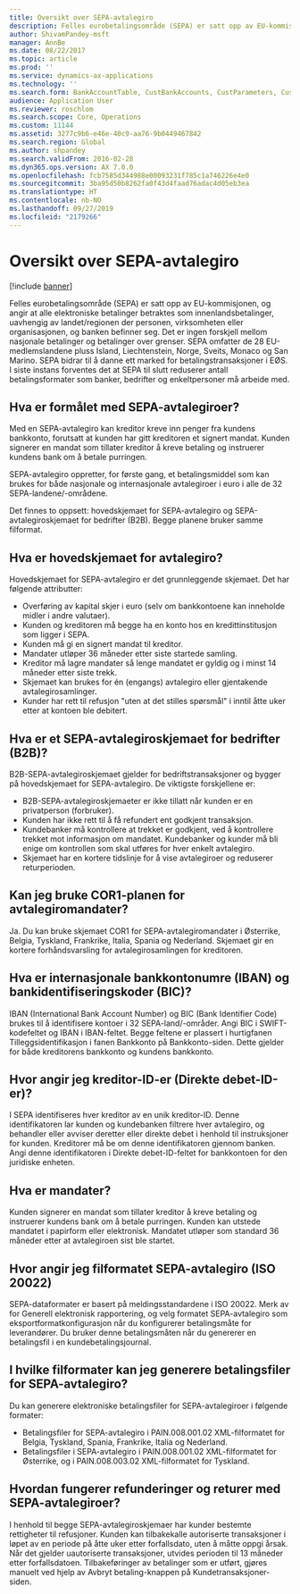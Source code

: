```yaml
---
title: Oversikt over SEPA-avtalegiro
description: Felles eurobetalingsområde (SEPA) er satt opp av EU-kommisjonen, og angir at alle elektroniske betalinger betraktes som innenlandsbetalinger, uavhengig av landet/regionen der personen, virksomheten eller organisasjonen, og banken befinner seg. Det er ingen forskjell mellom nasjonale betalinger og betalinger over grenser. SEPA omfatter de 28 EU-medlemslandene pluss Island, Liechtenstein, Norge, Sveits, Monaco og San Marino. SEPA bidrar til å danne ett marked for betalingstransaksjoner i EØS. I siste instans forventes det at SEPA til slutt reduserer antall betalingsformater som banker, bedrifter og enkeltpersoner må arbeide med.
author: ShivamPandey-msft
manager: AnnBe
ms.date: 08/22/2017
ms.topic: article
ms.prod: ''
ms.service: dynamics-ax-applications
ms.technology: ''
ms.search.form: BankAccountTable, CustBankAccounts, CustParameters, CustTable
audience: Application User
ms.reviewer: roschlom
ms.search.scope: Core, Operations
ms.custom: 11144
ms.assetid: 3277c9b6-e46e-40c9-aa76-9b0449467842
ms.search.region: Global
ms.author: shpandey
ms.search.validFrom: 2016-02-28
ms.dyn365.ops.version: AX 7.0.0
ms.openlocfilehash: fcb7585d344988e00093231f785c1a746226e4e0
ms.sourcegitcommit: 3ba95d50b8262fa0f43d4faad76adac4d05eb3ea
ms.translationtype: HT
ms.contentlocale: nb-NO
ms.lasthandoff: 09/27/2019
ms.locfileid: "2179266"
---
```

# <a name="sepa-direct-debit-overview"></a>Oversikt over SEPA-avtalegiro

[!include [banner](../includes/banner.md)]

Felles eurobetalingsområde (SEPA) er satt opp av EU-kommisjonen, og angir at alle elektroniske betalinger betraktes som innenlandsbetalinger, uavhengig av landet/regionen der personen, virksomheten eller organisasjonen, og banken befinner seg. Det er ingen forskjell mellom nasjonale betalinger og betalinger over grenser. SEPA omfatter de 28 EU-medlemslandene pluss Island, Liechtenstein, Norge, Sveits, Monaco og San Marino. SEPA bidrar til å danne ett marked for betalingstransaksjoner i EØS. I siste instans forventes det at SEPA til slutt reduserer antall betalingsformater som banker, bedrifter og enkeltpersoner må arbeide med.   

<a name="what-is-the-goal-of-sepa-direct-debits"></a>Hva er formålet med SEPA-avtalegiroer?
---------------------------------------

Med en SEPA-avtalegiro kan kreditor kreve inn penger fra kundens bankkonto, forutsatt at kunden har gitt kreditoren et signert mandat. Kunden signerer en mandat som tillater kreditor å kreve betaling og instruerer kundens bank om å betale purringen. 

SEPA-avtalegiro oppretter, for første gang, et betalingsmiddel som kan brukes for både nasjonale og internasjonale avtalegiroer i euro i alle de 32 SEPA-landene/-områdene. 

Det finnes to oppsett: hovedskjemaet for SEPA-avtalegiro og SEPA-avtalegiroskjemaet for bedrifter (B2B). Begge planene bruker samme filformat.

## <a name="what-is-the-core-direct-debit-scheme"></a>Hva er hovedskjemaet for avtalegiro?
Hovedskjemaet for SEPA-avtalegiro er det grunnleggende skjemaet. Det har følgende attributter:
-   Overføring av kapital skjer i euro (selv om bankkontoene kan inneholde midler i andre valutaer).
-   Kunden og kreditoren må begge ha en konto hos en kredittinstitusjon som ligger i SEPA.
-   Kunden må gi en signert mandat til kreditor.
-   Mandater utløper 36 måneder etter siste startede samling.
-   Kreditor må lagre mandater så lenge mandatet er gyldig og i minst 14 måneder etter siste trekk.
-   Skjemaet kan brukes for én (engangs) avtalegiro eller gjentakende avtalegirosamlinger.
-   Kunder har rett til refusjon "uten at det stilles spørsmål" i inntil åtte uker etter at kontoen ble debitert.

## <a name="what-is-the-sepa-business-to-business-b2b-direct-debit-scheme"></a>Hva er et SEPA-avtalegiroskjemaet for bedrifter (B2B)?
B2B-SEPA-avtalegiroskjemaet gjelder for bedriftstransaksjoner og bygger på hovedskjemaet for SEPA-avtalegiro. De viktigste forskjellene er:
-   B2B-SEPA-avtalegiroskjemaeter er ikke tillatt når kunden er en privatperson (forbruker).
-   Kunden har ikke rett til å få refundert ent godkjent transaksjon.
-   Kundebanker må kontrollere at trekket er godkjent, ved å kontrollere trekket mot informasjon om mandatet. Kundebanker og kunder må bli enige om kontrollen som skal utføres for hver enkelt avtalegiro.
-   Skjemaet har en kortere tidslinje for å vise avtalegiroer og reduserer returperioden.

## <a name="can-i-use-the-cor1-scheme-for-direct-debit-mandates"></a>Kan jeg bruke COR1-planen for avtalegiromandater?
Ja. Du kan bruke skjemaet COR1 for SEPA-avtalegiromandater i Østerrike, Belgia, Tyskland, Frankrike, Italia, Spania og Nederland. Skjemaet gir en kortere forhåndsvarsling for avtalegirosamlingen for kreditoren.

## <a name="what-are-international-bank-account-numbers-iban-and-bank-identifier-codes-bic"></a>Hva er internasjonale bankkontonumre (IBAN) og bankidentifiseringskoder (BIC)?
IBAN (International Bank Account Number) og BIC (Bank Identifier Code) brukes til å identifisere kontoer i 32 SEPA-land/-områder. Angi BIC i SWIFT-kodefeltet og IBAN i IBAN-feltet. Begge feltene er plassert i hurtigfanen Tilleggsidentifikasjon i fanen Bankkonto på Bankkonto-siden. Dette gjelder for både kreditorens bankkonto og kundens bankkonto.

## <a name="where-do-i-enter-creditor-identifiers-direct-debit-ids"></a>Hvor angir jeg kreditor-ID-er (Direkte debet-ID-er)?
I SEPA identifiseres hver kreditor av en unik kreditor-ID. Denne identifikatoren lar kunden og kundebanken filtrere hver avtalegiro, og behandler eller avviser deretter eller direkte debet i henhold til instruksjoner for kunden. Kreditorer må be om denne identifikatoren gjennom banken. Angi denne identifikatoren i Direkte debet-ID-feltet for bankkontoen for den juridiske enheten.

## <a name="what-are-mandates"></a>Hva er mandater?
Kunden signerer en mandat som tillater kreditor å kreve betaling og instruerer kundens bank om å betale purringen. Kunden kan utstede mandatet i papirform eller elektronisk. Mandatet utløper som standard 36 måneder etter at avtalegiroen sist ble startet.

## <a name="where-do-i-specify-the-sepa-direct-debit-file-format-iso-20022"></a>Hvor angir jeg filformatet SEPA-avtalegiro (ISO 20022)
SEPA-dataformater er basert på meldingsstandardene i ISO 20022. Merk av for Generell elektronisk rapportering, og velg formatet SEPA-avtalegiro som eksportformatkonfigurasjon når du konfigurerer betalingsmåte for leverandører. Du bruker denne betalingsmåten når du genererer en betalingsfil i en kundebetalingsjournal.

## <a name="in-what-file-formats-can-i-generate-sepa-direct-debit-payment-files"></a>I hvilke filformater kan jeg generere betalingsfiler for SEPA-avtalegiro?
Du kan generere elektroniske betalingsfiler for SEPA-avtalegiroer i følgende formater:
-   Betalingsfiler for SEPA-avtalegiro i PAIN.008.001.02 XML-filformatet for Belgia, Tyskland, Spania, Frankrike, Italia og Nederland.
-   Betalingsfiler i SEPA-avtalegiro i PAIN.008.001.02 XML-filformatet for Østerrike, og i PAIN.008.003.02 XML-filformatet for Tyskland.

## <a name="how-do-refunds-and-returns-work-with-sepa-direct-debits"></a>Hvordan fungerer refunderinger og returer med SEPA-avtalegiroer?
I henhold til begge SEPA-avtalegiroskjemaer har kunder bestemte rettigheter til refusjoner. Kunden kan tilbakekalle autoriserte transaksjoner i løpet av en periode på åtte uker etter forfallsdato, uten å måtte oppgi årsak. Når det gjelder uautoriserte transaksjoner, utvides perioden til 13 måneder etter forfallsdatoen. Tilbakeføringer av betalinger som er utført, gjøres manuelt ved hjelp av Avbryt betaling-knappen på Kundetransaksjoner-siden.





